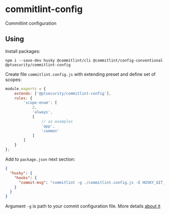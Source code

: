# commitlint-config

Commitlint configuration

## Using

Install packages: 
```shell
npm i --save-dev husky @commitlint/cli @commitlint/config-conventional @ptsecurity/commitlint-config
```

Create file `commitlint.config.js` with extending preset and define set of scopes:
```javascript
module.exports = {
    extends: ['@ptsecurity/commitlint-config'],
    rules: {
        'scope-enum': [ 
            2,
            'always',
            [
                // as examples
                'app', 
                'common'
            ]
        ]
    }
};
```

Add to `package.json` next section:
```json
{
  "husky": {
    "hooks": {
      "commit-msg": "commitlint -g ./commitlint.config.js -E HUSKY_GIT_PARAMS"
    }  
  }
}
```
Argument `-g` is path to your commit configuration file. More details [about it](http://marionebl.github.io/commitlint/#/reference-cli)
